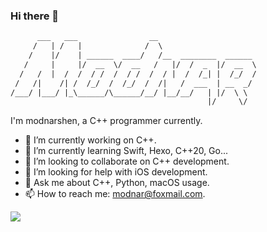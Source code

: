 ### Hi there 👋

<!--
**Modnars/Modnars** is a ✨ _special_ ✨ repository because its `README.md` (this file) appears on your GitHub profile.

Here are some ideas to get you started:

- 🔭 I’m currently working on ...
- 🌱 I’m currently learning ...
- 👯 I’m looking to collaborate on ...
- 🤔 I’m looking for help with ...
- 💬 Ask me about ...
- 📫 How to reach me: ...
- 😄 Pronouns: ...
- ⚡ Fun fact: ...
-->

```txt
      ___   ___                __             
     /   | /   |              /  \               
    /    |/    | ______  ____/   /__  ________  ______
   /     |     |/  __  \/  __   /   |/  /  _  |/  __  \
  /   /  |  /  /  / /  /  / /  /  / |  /  /_| |  /_/  /
 /   /|    /| /  /_/  /  /_/  /  /|   /  ___  | __  _/ 
/___/ |___/ |_\______/\______/__/ |__/__/   | |/  \ \  
                                            |/     \/
```

I'm modnarshen, a C++ programmer currently.

- 🔭 I’m currently working on C++.
- 🌱 I’m currently learning Swift, Hexo, C++20, Go...
- 👯 I’m looking to collaborate on C++ development.
- 🤔 I’m looking for help with iOS development.
- 💬 Ask me about C++, Python, macOS usage.
- 📫 How to reach me: modnar@foxmail.com.

![](https://github-readme-stats.vercel.app/api?username=Modnars)
